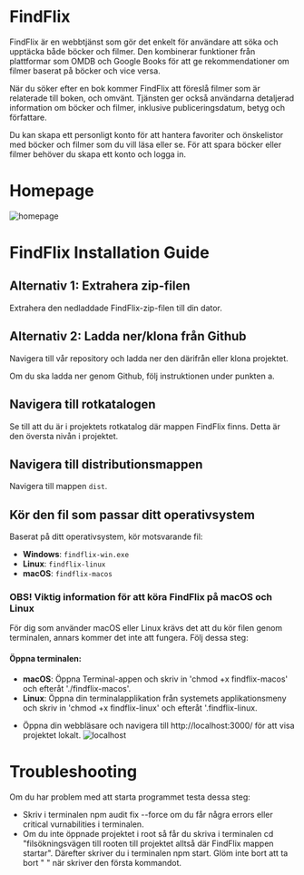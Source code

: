 # FindFlix
FindFlix är en webbtjänst som gör det enkelt för användare att söka och upptäcka både böcker och filmer. Den kombinerar funktioner från plattformar som OMDB och Google Books för att ge rekommendationer om filmer baserat på böcker och vice versa. 

När du söker efter en bok kommer FindFlix att föreslå filmer som är relaterade till boken, och omvänt. Tjänsten ger också användarna detaljerad information om böcker och filmer, inklusive publiceringsdatum, betyg och författare. 

Du kan skapa ett personligt konto för att hantera favoriter och önskelistor med böcker och filmer som du vill läsa eller se. För att spara böcker eller filmer behöver du skapa ett konto och logga in.

# Homepage
![homepage](https://github.com/Dinomaster818/FindFlix/assets/61086008/e2f3113a-d6ca-437d-9c41-e4728df42329)



# FindFlix Installation Guide

## Alternativ 1: Extrahera zip-filen
Extrahera den nedladdade FindFlix-zip-filen till din dator.

## Alternativ 2: Ladda ner/klona från Github
Navigera till vår repository och ladda ner den därifrån eller klona projektet.

Om du ska ladda ner genom Github, följ instruktionen under punkten a.

## Navigera till rotkatalogen
Se till att du är i projektets rotkatalog där mappen FindFlix finns. Detta är den översta nivån i projektet.

## Navigera till distributionsmappen
Navigera till mappen `dist`.

## Kör den fil som passar ditt operativsystem
Baserat på ditt operativsystem, kör motsvarande fil:
- **Windows**: `findflix-win.exe`
- **Linux**: `findflix-linux`
- **macOS**: `findflix-macos`

### OBS! Viktig information för att köra FindFlix på macOS och Linux
För dig som använder macOS eller Linux krävs det att du kör filen genom terminalen, annars kommer det inte att fungera. Följ dessa steg:

#### Öppna terminalen:
- **macOS**: Öppna Terminal-appen och skriv in 'chmod +x findflix-macos' och efteråt './findflix-macos'.
- **Linux**: Öppna din terminalapplikation från systemets applikationsmeny och skriv in 'chmod +x findflix-linux' och efteråt '.findflix-linux.

* Öppna din webbläsare och navigera till http://localhost:3000/ för att visa projektet lokalt.
  ![localhost](https://github.com/Dinomaster818/FindFlix/assets/61086008/c4d66cfb-e626-45cd-96ac-8ed5509055bf)


# Troubleshooting
Om du har problem med att starta programmet testa dessa steg:
* Skriv i terminalen npm audit fix --force om du får några errors eller critical vurnabilities i terminalen.
* Om du inte öppnade projektet i root så får du skriva i terminalen cd "filsökningsvägen till rooten till projektet alltså där FindFlix mappen startar". Därefter skriver du i terminalen npm start. Glöm inte bort att ta bort " " när skriver den första kommandot.
